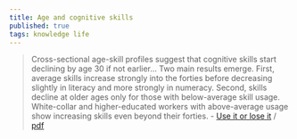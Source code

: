 ```yaml
---
title: Age and cognitive skills
published: true
tags: knowledge life
---
```

> Cross-sectional age-skill profiles suggest that cognitive skills start declining by age 30 if not earlier... Two main results emerge. First, average skills increase strongly into the forties before decreasing slightly in literacy and more strongly in numeracy. Second, skills decline at older ages only for those with below-average skill usage. White-collar and higher-educated workers with above-average usage show increasing skills even beyond their forties.  - [Use it or lose it](https://news.ycombinator.com/item?id=43279494) / [pdf](https://arxiv.org/abs/2410.00790)